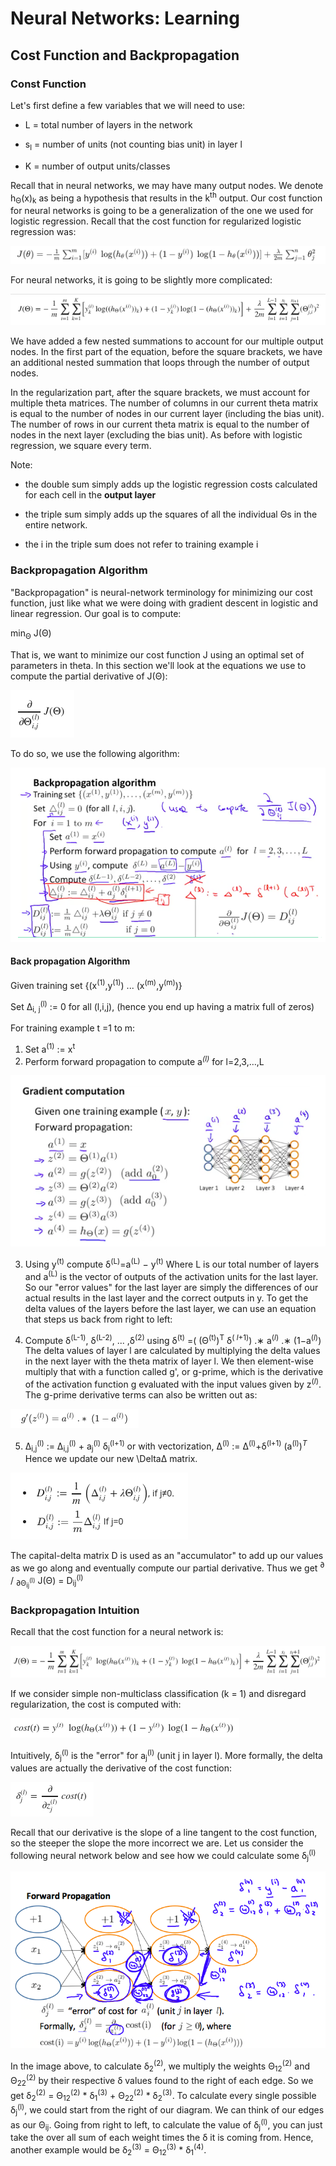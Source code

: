 
# Neural Networks: Learning

  

## Cost Function and Backpropagation

  

### Const Function

  

Let's first define a few variables that we will need to use:

  

* L = total number of layers in the network

* s<sub>l</sub> = number of units (not counting bias unit) in layer l

* K = number of output units/classes

  

Recall that in neural networks, we may have many output nodes. We denote h<sub>Θ</sub>(x)<sub>k</sub> as being a hypothesis that results in the k<sup>th</sup> output. Our cost function for neural networks is going to be a generalization of the one we used for logistic regression. Recall that the cost function for regularized logistic regression was:

  

![IMG](img/img1.png)

  

For neural networks, it is going to be slightly more complicated:

  

![IMG](img/img2.png)

  

We have added a few nested summations to account for our multiple output nodes. In the first part of the equation, before the square brackets, we have an additional nested summation that loops through the number of output nodes.

  

In the regularization part, after the square brackets, we must account for multiple theta matrices. The number of columns in our current theta matrix is equal to the number of nodes in our current layer (including the bias unit). The number of rows in our current theta matrix is equal to the number of nodes in the next layer (excluding the bias unit). As before with logistic regression, we square every term.

  

Note:

  

* the double sum simply adds up the logistic regression costs calculated for each cell in the <b>output layer</b>

* the triple sum simply adds up the squares of all the individual Θs in the entire network.

* the i in the triple sum does not refer to training example i

  
  

### Backpropagation Algorithm

  

"Backpropagation" is neural-network terminology for minimizing our cost function, just like what we were doing with gradient descent in logistic and linear regression. Our goal is to compute:

  

min<sub>Θ</sub> J(Θ)

  

That is, we want to minimize our cost function J using an optimal set of parameters in theta. In this section we'll look at the equations we use to compute the partial derivative of J(Θ):

  

![IMG](img/img3.png)

  

To do so, we use the following algorithm:

  

![IMG](img/img4.png)

  

#### Back propagation Algorithm

  

Given training set {(x<sup>(1)</sup>,y<sup>(1)</sup>) ... (x<sup>(m)</sup>,y<sup>(m)</sup>)}

  

Set Δ<sub>i, j</sub><sup>(l)</sup> := 0 for all (l,i,j), (hence you end up having a matrix full of zeros)

For training example t =1 to m:

1. Set a<sup>(1)</sup> := x<sup>t</sup>
2. Perform forward propagation to compute a<sup><i>(l)</i></sup> for l=2,3,…,L

![IMG](img/img5.png)

3. Using y<sup>(t)</sup> compute δ<sup>(L)</sup>=a<sup>(L)</sup> − y<sup>(t)</sup>
Where L is our total number of layers and a<sup>(L)</sup> is the vector of outputs of the activation units for the last layer. So our "error values" for the last layer are simply the differences of our actual results in the last layer and the correct outputs in y. To get the delta values of the layers before the last layer, we can use an equation that steps us back from right to left:

4. Compute δ<sup>(L-1)</sup>, δ<sup>(L-2)</sup>, ... ,δ<sup>(2)</sup> using δ<sup>(t)</sup> =( (Θ<sup>(t)</sup>)<sup>T</sup> δ<sup>(<i> l</i>+1)</sup>)  .∗  a<sup>(<i>l</i>)</sup>  .∗  (1−a<sup>(<i>l</i>)</sup>)
The delta values of layer l are calculated by multiplying the delta values in the next layer with the theta matrix of layer l. We then element-wise multiply that with a function called g', or g-prime, which is the derivative of the activation function g evaluated with the input values given by  z<sup>(<i>l</i>)</sup>.
The g-prime derivative terms can also be written out as:

![IMG](img/img6.png)

5. Δ<sub>i,j</sub><sup>(l)</sup> ​:= Δ<sub>i,j</sub><sup>(l)</sup> + a<sub>j</sub><sup>(l)</sup> ​δ<sub>i</sub><sup>(l+1)</sup>​ or with vectorization, Δ<sup>(l)</sup> := Δ<sup>(l)</sup>+δ<sup>(l+1)</sup> (a<sup>(l)</sup>)<sup><i>T</i></sup>
Hence we update our new \DeltaΔ matrix.

![IMG](img/img7.png)

The capital-delta matrix D is used as an "accumulator" to add up our values as we go along and eventually compute our partial derivative. Thus we get <sup>∂</sup> / <sub>∂Θ<sub>ij</sub><sup>(l)</sup></sub> J(Θ) =  D<sub>ij</sub><sup>(l)​</sup>

### Backpropagation Intuition

Recall that the cost function for a neural network is:

![IMG](img/img8.png)

If we consider simple non-multiclass classification (k = 1) and disregard regularization, the cost is computed with:

![IMG](img/img9.png)

Intuitively, δ<sub>j</sub><sup>(l)</sup> is the "error" for a<sub>j</sub><sup>(l)</sup> (unit j in layer l). More formally, the delta values are actually the derivative of the cost function:

![IMG](img/img10.png)

Recall that our derivative is the slope of a line tangent to the cost function, so the steeper the slope the more incorrect we are. Let us consider the following neural network below and see how we could calculate some δ<sub>j</sub><sup>(l)</sup>

![IMG](img/img11.png)

In the image above, to calculate δ<sub>2</sub><sup>(2)</sup>, we multiply the weights Θ<sub>12</sub><sup>(2)</sup> and Θ<sub>22</sub><sup>(2)</sup> by their respective δ values found to the right of each edge. So we get δ<sub>2</sub><sup>(2)</sup> = Θ<sub>12</sub><sup>(2)</sup> * δ<sub>1</sub><sup>(3)</sup> + Θ<sub>22</sub><sup>(2)</sup> * δ<sub>2</sub><sup>(3)</sup>. To calculate every single possible δ<sub>j</sub><sup>(l)</sup>, we could start from the right of our diagram. We can think of our edges as our Θ<sub>ij</sub>. Going from right to left, to calculate the value of δ<sub>j</sub><sup>(l)</sup>, you can just take the over all sum of each weight times the δ it is coming from. Hence, another example would be δ<sub>2</sub><sup>(3)</sup> = Θ<sub>12</sub><sup>(3)</sup> * δ<sub>1</sub><sup>(4)</sup>.